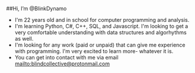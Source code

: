 ##Hi, I’m @BlinkDynamo
- I'm 22 years old and in school for computer programming and analysis.
- I'm learning Python, C#, C++, SQL, and Javascript. I'm looking to get a very comfortable understanding with data structures and algorhythms as well. 
- I'm looking for any work (paid or unpaid) that can give me experience with programming. I'm very excited to learn more- whatever it is.
- You can get into contact with me via email [mailto:blindcollective@protonmail.com](here) 


